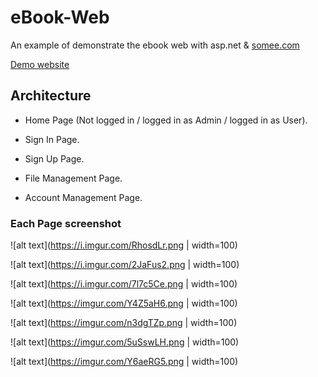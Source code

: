 # eBook-Web

An example of demonstrate the ebook web with asp.net & [somee.com](https://somee.com/default.aspx)

[Demo website](http://ebookdemo.somee.com/Default.aspx)

## Architecture 

- Home Page (Not logged in / logged in as Admin / logged in as User). 

- Sign In Page. 

- Sign Up Page. 

- File Management Page. 

- Account Management Page. 

### Each Page screenshot

![alt text](https://i.imgur.com/RhosdLr.png | width=100)

![alt text](https://i.imgur.com/2JaFus2.png | width=100)

![alt text](https://i.imgur.com/7l7c5Ce.png | width=100)

![alt text](https://imgur.com/Y4Z5aH6.png | width=100)

![alt text](https://imgur.com/n3dgTZp.png | width=100)

![alt text](https://imgur.com/5uSswLH.png | width=100)

![alt text](https://imgur.com/Y6aeRG5.png | width=100) 